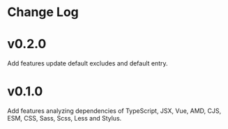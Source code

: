 # Change Log

# v0.2.0

Add features update default excludes and default entry.

# v0.1.0

Add features analyzing dependencies of TypeScript, JSX, Vue, AMD, CJS, ESM, CSS, Sass, Scss, Less and Stylus.
